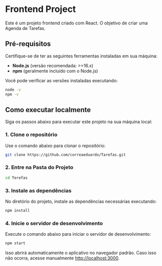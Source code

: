 
# Frontend Project

Este é um projeto frontend criado com React. O objetivo de criar uma Agenda de Tarefas.

## Pré-requisitos

Certifique-se de ter as seguintes ferramentas instaladas em sua máquina:

- **Node.js** (versão recomendada: >=16.x)
- **npm** (geralmente incluído com o Node.js)

Você pode verificar as versões instaladas executando:

```bash
node -v
npm -v
```

## Como executar localmente

Siga os passos abaixo para executar este projeto na sua máquina local:

### 1. Clone o repositório

Use o comando abaixo para clonar o repositório:

```bash
git clone https://github.com/correaeduardo/Tarefas.git
```

### 2. Entre na Pasta do Projeto

```bash
cd Terefas
```

### 3. Instale as dependências

No diretório do projeto, instale as dependências necessárias executando:

```bash
npm install
```

### 4. Inicie o servidor de desenvolvimento

Execute o comando abaixo para iniciar o servidor de desenvolvimento:

```bash
npm start
```

Isso abrirá automaticamente o aplicativo no navegador padrão. Caso isso não ocorra, acesse manualmente [http://localhost:3000](http://localhost:3000).
